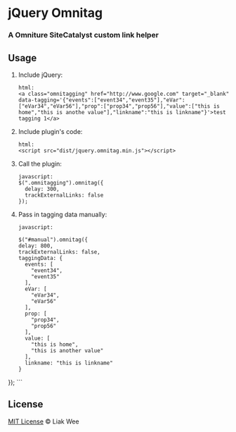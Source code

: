 # jQuery Omnitag

### A Omniture SiteCatalyst custom link helper


## Usage

1. Include jQuery:

	```  
    html:    
	<a class="omnitagging" href="http://www.google.com" target="_blank" data-tagging='{"events":["event34","event35"],"eVar":["eVar34","eVar56"],"prop":["prop34","prop56"],"value":["this is home","this is anothe value"],"linkname":"this is linkname"}'>test tagging 1</a>
	```

2. Include plugin's code:

	```  
    html:
	<script src="dist/jquery.omnitag.min.js"></script>
	```

3. Call the plugin:

	```  
    javascript:  
	$(".omnitagging").omnitag({	  
      delay: 300,
      trackExternalLinks: false
    });
	```

4. Pass in tagging data manually:

	```  
   javascript:  
    
	$("#manual").omnitag({
    delay: 800,
    trackExternalLinks: false,
    taggingData: {
      events: [
        "event34",
        "event35"
      ],
      eVar: [
        "eVar34",
        "eVar56"
      ],
      prop: [
        "prop34",
        "prop56"
      ],
      value: [
        "this is home",
        "this is another value"
      ],
      linkname: "this is linkname"
    }
  });
	```

## License

[MIT License](https://raw.githubusercontent.com/liakwee/omnitag/master/LICENSE) © Liak Wee
